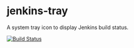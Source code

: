 jenkins-tray
============

A system tray icon to display Jenkins build status.

[![Build Status](https://travis-ci.org/arminha/jenkins-tray.svg?branch=master)](https://travis-ci.org/arminha/jenkins-tray)
